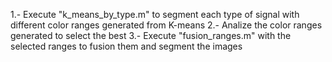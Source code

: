 1.- Execute "k_means_by_type.m" to segment each type of signal with different color ranges generated from K-means
2.- Analize the color ranges generated to select the best
3.- Execute "fusion_ranges.m" with the selected ranges to fusion them and segment the images
